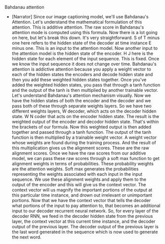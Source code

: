 Bahdanau attention
- [Narrator] Since our image captioning model, we'll use Bahdanau's Attention. Let's understand the mathematical formulation of this attention. This is additive attention. The raw score in Bahdanau's attention mode is computed using this formula. Now there is a lot going on here, but let's break this down. It's very straightforward. S of T minus one here refers to the hidden state of the decoder at time instance E minus one. This is an input to the attention model. Now another input to the attention model is the hidden state of the encoder. H J here is the hidden state for each element of the input sequence. This is fixed. Once we know the input sequence it does not change over time. Bahdanau's attention is addictive attention because you apply a weight vector to each of the hidden states the encoders and decode hidden state and then you add these weighted hidden states together. Once you've added the weighted hidden states, you pass that through a tanh function and the output of the tanh is then multiplied by another trainable vector. Let's understand Bahdanau's attention mechanism visually. Now we have the hidden states of both the encoder and the decoder and we pass both of these through separate weights layers. So we have two different weights layers, W decoder, which acts on the decoder hidden state. W N coder that acts on the encoder hidden state. The result is the weighted output of the encoder and decodor hidden state. That's within the brackets of our formula. Now this weighted output is then added together and passed through a tanh function. The output of the tanh function is then multiplied by a trainable weight vector. A weight vector whose weights are found during the training process. And the result of this multiplication gives us the alignment scores. These are the raw alignment scores. Once we have the raw scores from our additive model, we can pass these raw scores through a soft max function to get alignment weights in terms of probabilities. These probability weights are the attention weights. Soft max generates the probabilities representing the weights associated with each input in the input sequence. We use these alignment weights and apply them to the output of the encoder and this will give us the context vector. The context vector will us magnify the important portions of the output at this particular time instance, and drown out irrelevant or unimportant portions. Now that we have the context vector that tells the decoder what portions of the input to pay attention to, that becomes an additional input to our decoder recurrent neural network. So, for every layer of the decoder RNN, we feed in the decoder hidden state from the previous layer, the context vector at this current time instance, and the decoder output of the previous layer. The decoder output of the previous layer is the last word generated in the sequence which is now used to generate the next word.